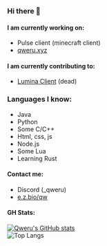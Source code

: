 ### Hi there 👋

#### I am currently working on:
- Pulse client (minecraft client)
- [qweru.xyz](https://qweru.xyz)
#### I am currently contributing to:

- [Lumina Client](https://luminaclient.com) (dead)

### Languages I know:

- Java
- Python
- Some C/C++
- Html, css, js
- Node.js
- Some Lua
- Learning Rust

#### Contact me:
- Discord (_qweru)
- [e.z.bio/qw](https://e-z.bio/qw)
#### GH Stats:
  [![Qweru's GitHub stats](https://github-readme-stats.vercel.app/api?username=gkursi&show_icons=true&theme=radical&show=prs_merged)](https://github.com/anuraghazra/github-readme-stats)<br>
  ![Top Langs](https://github-readme-stats.vercel.app/api/top-langs/?username=gkursi&theme=radical)
